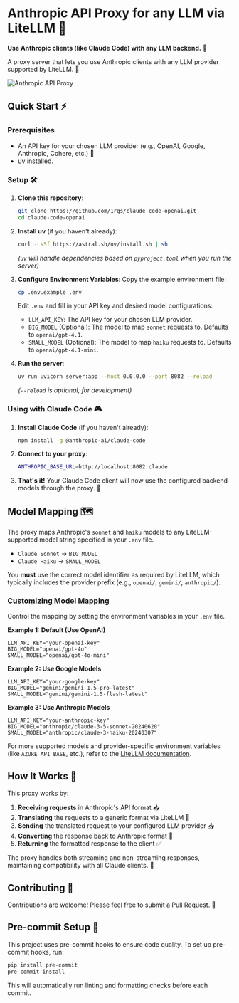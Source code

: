 # Anthropic API Proxy for any LLM via LiteLLM 🔄

**Use Anthropic clients (like Claude Code) with any LLM backend.** 🤝

A proxy server that lets you use Anthropic clients with any LLM provider supported by LiteLLM. 🌉

![Anthropic API Proxy](pic.png)

## Quick Start ⚡

### Prerequisites

- An API key for your chosen LLM provider (e.g., OpenAI, Google, Anthropic, Cohere, etc.) 🔑
- [uv](https://github.com/astral-sh/uv) installed.

### Setup 🛠️

1.  **Clone this repository**:
    ```bash
    git clone https://github.com/1rgs/claude-code-openai.git
    cd claude-code-openai
    ```

2.  **Install uv** (if you haven't already):
    ```bash
    curl -LsSf https://astral.sh/uv/install.sh | sh
    ```
    *(`uv` will handle dependencies based on `pyproject.toml` when you run the server)*

3.  **Configure Environment Variables**:
    Copy the example environment file:
    ```bash
    cp .env.example .env
    ```
    Edit `.env` and fill in your API key and desired model configurations:

    *   `LLM_API_KEY`: The API key for your chosen LLM provider.
    *   `BIG_MODEL` (Optional): The model to map `sonnet` requests to. Defaults to `openai/gpt-4.1`.
    *   `SMALL_MODEL` (Optional): The model to map `haiku` requests to. Defaults to `openai/gpt-4.1-mini`.

4.  **Run the server**:
    ```bash
    uv run uvicorn server:app --host 0.0.0.0 --port 8082 --reload
    ```
    *(`--reload` is optional, for development)*

### Using with Claude Code 🎮

1.  **Install Claude Code** (if you haven't already):
    ```bash
    npm install -g @anthropic-ai/claude-code
    ```

2.  **Connect to your proxy**:
    ```bash
    ANTHROPIC_BASE_URL=http://localhost:8082 claude
    ```

3.  **That's it!** Your Claude Code client will now use the configured backend models through the proxy. 🎯

## Model Mapping 🗺️

The proxy maps Anthropic's `sonnet` and `haiku` models to any LiteLLM-supported model string specified in your `.env` file.

- `Claude Sonnet` -> `BIG_MODEL`
- `Claude Haiku`  -> `SMALL_MODEL`

You **must** use the correct model identifier as required by LiteLLM, which typically includes the provider prefix (e.g., `openai/`, `gemini/`, `anthropic/`).

### Customizing Model Mapping

Control the mapping by setting the environment variables in your `.env` file.

**Example 1: Default (Use OpenAI)**
```dotenv
LLM_API_KEY="your-openai-key"
BIG_MODEL="openai/gpt-4o"
SMALL_MODEL="openai/gpt-4o-mini"
```

**Example 2: Use Google Models**
```dotenv
LLM_API_KEY="your-google-key"
BIG_MODEL="gemini/gemini-1.5-pro-latest"
SMALL_MODEL="gemini/gemini-1.5-flash-latest"
```

**Example 3: Use Anthropic Models**
```dotenv
LLM_API_KEY="your-anthropic-key"
BIG_MODEL="anthropic/claude-3-5-sonnet-20240620"
SMALL_MODEL="anthropic/claude-3-haiku-20240307"
```

For more supported models and provider-specific environment variables (like `AZURE_API_BASE`, etc.), refer to the [LiteLLM documentation](https://docs.litellm.ai/).

## How It Works 🧩

This proxy works by:

1.  **Receiving requests** in Anthropic's API format 📥
2.  **Translating** the requests to a generic format via LiteLLM 🔄
3.  **Sending** the translated request to your configured LLM provider 📤
4.  **Converting** the response back to Anthropic format 🔄
5.  **Returning** the formatted response to the client ✅

The proxy handles both streaming and non-streaming responses, maintaining compatibility with all Claude clients. 🌊

## Contributing 🤝

Contributions are welcome! Please feel free to submit a Pull Request. 🎁

## Pre-commit Setup 🔧

This project uses pre-commit hooks to ensure code quality. To set up pre-commit hooks, run:

```bash
pip install pre-commit
pre-commit install
```

This will automatically run linting and formatting checks before each commit.

